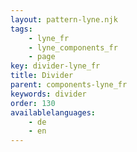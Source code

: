 ```yaml
---
layout: pattern-lyne.njk
tags: 
    - lyne_fr
    - lyne_components_fr
    - page
key: divider-lyne_fr
title: Divider
parent: components-lyne_fr
keywords: divider
order: 130
availablelanguages: 
    - de
    - en
---
```

